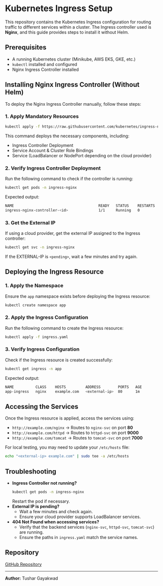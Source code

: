 # Kubernetes Ingress Setup

This repository contains the Kubernetes Ingress configuration for routing traffic to different services within a cluster. The Ingress controller used is **Nginx**, and this guide provides steps to install it without Helm.

## Prerequisites

- A running Kubernetes cluster (Minikube, AWS EKS, GKE, etc.)
- `kubectl` installed and configured
- Nginx Ingress Controller installed

## Installing Nginx Ingress Controller (Without Helm)

To deploy the Nginx Ingress Controller manually, follow these steps:

### 1. Apply Mandatory Resources
```sh
kubectl apply -f https://raw.githubusercontent.com/kubernetes/ingress-nginx/main/deploy/static/provider/cloud/deploy.yaml
```

This command deploys the necessary components, including:
- Ingress Controller Deployment
- Service Account & Cluster Role Bindings
- Service (LoadBalancer or NodePort depending on the cloud provider)

### 2. Verify Ingress Controller Deployment
Run the following command to check if the controller is running:
```sh
kubectl get pods -n ingress-nginx
```
Expected output:
```sh
NAME                                       READY   STATUS    RESTARTS   AGE
ingress-nginx-controller-<id>              1/1     Running   0          2m
```

### 3. Get the External IP
If using a cloud provider, get the external IP assigned to the Ingress controller:
```sh
kubectl get svc -n ingress-nginx
```
If the EXTERNAL-IP is `<pending>`, wait a few minutes and try again.

## Deploying the Ingress Resource

### 1. Apply the Namespace
Ensure the `app` namespace exists before deploying the Ingress resource:
```sh
kubectl create namespace app
```

### 2. Apply the Ingress Configuration
Run the following command to create the Ingress resource:
```sh
kubectl apply -f ingress.yaml
```

### 3. Verify Ingress Configuration
Check if the Ingress resource is created successfully:
```sh
kubectl get ingress -n app
```
Expected output:
```sh
NAME          CLASS    HOSTS         ADDRESS        PORTS   AGE
app-ingress   nginx    example.com   <external-ip>  80      1m
```

## Accessing the Services
Once the Ingress resource is applied, access the services using:
- `http://example.com/nginx` → Routes to `nginx-svc` on port **80**
- `http://example.com/httpd` → Routes to `httpd-svc` on port **9000**
- `http://example.com/tomcat` → Routes to `tomcat-svc` on port **7000**

For local testing, you may need to update your `/etc/hosts` file:
```sh
echo "<external-ip> example.com" | sudo tee -a /etc/hosts
```

## Troubleshooting
- **Ingress Controller not running?**
  ```sh
  kubectl get pods -n ingress-nginx
  ```
  Restart the pod if necessary.
- **External IP is pending?**
  - Wait a few minutes and check again.
  - Ensure your cloud provider supports LoadBalancer services.
- **404 Not Found when accessing services?**
  - Verify that the backend services (`nginx-svc`, `httpd-svc`, `tomcat-svc`) are running.
  - Ensure the paths in `ingress.yaml` match the service names.

## Repository
[GitHub Repository](https://github.com/TusharGayakwad/K8s_Ingress)

---
**Author:** Tushar Gayakwad

